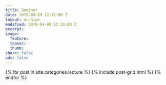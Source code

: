 ```yaml
---
title: Seminar
date: 2019-04-09 12:31:00 Z
layout: archive
modified: 2019-04-09 12:31:00 Z
excerpt: 
image:
  feature:
  teaser:
  thumb:
share: false
ads: false
---
```


<div class="tiles">
{% for post in site.categories.lecture %}
  {% include post-grid.html %}
{% endfor %}
</div>